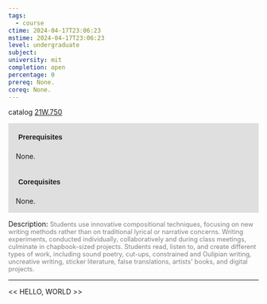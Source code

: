 ```yaml
---
tags:
  - course
ctime: 2024-04-17T23:06:23
mstime: 2024-04-17T23:06:23
level: undergraduate
subject: 
university: mit
completion: open
percentage: 0
prereq: None.
coreq: None.
---
```


catalog [21W.750](http://student.mit.edu/catalog/m21Wb.html#21W.750)

<span style="display: block; padding: 15px; background-color: rgb(100, 100, 100, 0.2);"><font id="m_prereq2679_0" style="display: block; font-family: Arial, sans-serif; font-weight: bold; padding: 5px">Prerequisites</font><br><span id="prereq2679_0">None.</span></span>
<span style="display: block; padding: 15px; background-color: rgb(100, 100, 100, 0.2);"><font id="m_coreq2679_0" style="display: block; font-family: Arial, sans-serif; font-weight: bold; padding: 5px">Corequisites</font><br><span id="coreq2679_0">None.</span></span>

<font style="">Description:</font>
<font style="color: grey; font-size: 0.8rem;">Students use innovative compositional techniques, focusing on new writing methods rather than on traditional lyrical or narrative concerns. Writing experiments, conducted individually, collaboratively and during class meetings, culminate in chapbook-sized projects. Students read, listen to, and create different types of work, including sound poetry, cut-ups, constrained and Oulipian writing, uncreative writing, sticker literature, false translations, artists' books, and digital projects.</font>



---

<< HELLO, WORLD >>
